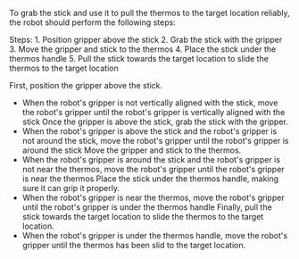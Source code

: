 To grab the stick and use it to pull the thermos to the target location reliably, the robot should perform the following steps:

Steps:
    1. Position gripper above the stick
    2. Grab the stick with the gripper
    3. Move the gripper and stick to the thermos
    4. Place the stick under the thermos handle
    5. Pull the stick towards the target location to slide the thermos to the target location

First, position the gripper above the stick.
- When the robot's gripper is not vertically aligned with the stick, move the robot's gripper until the robot's gripper is vertically aligned with the stick
Once the gripper is above the stick, grab the stick with the gripper.
- When the robot's gripper is above the stick and the robot's gripper is not around the stick, move the robot's gripper until the robot's gripper is around the stick
Move the gripper and stick to the thermos.
- When the robot's gripper is around the stick and the robot's gripper is not near the thermos, move the robot's gripper until the robot's gripper is near the thermos
Place the stick under the thermos handle, making sure it can grip it properly.
- When the robot's gripper is near the thermos, move the robot's gripper until the robot's gripper is under the thermos handle
Finally, pull the stick towards the target location to slide the thermos to the target location.
- When the robot's gripper is under the thermos handle, move the robot's gripper until the thermos has been slid to the target location.